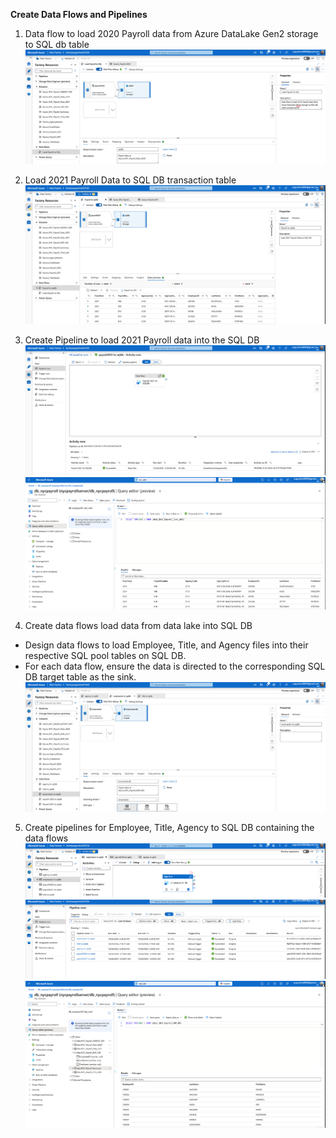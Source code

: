 **Create Data Flows and Pipelines**
1. Data flow to load 2020 Payroll data from Azure DataLake Gen2 storage to SQL db table 
![data-flow](../assets/data_flow_01.png)

2. Load 2021 Payroll Data to SQL DB transaction table
![data-flow](../assets/data_flow_02.png)

3. Create Pipeline to load 2021 Payroll data into the SQL DB
![data-flow](../assets/data_flow_03.png)
![data-flow](../assets/data_flow_04.png)

4. Create data flows load data from data lake into SQL DB
- Design data flows to load Employee, Title, and Agency files into their respective SQL pool tables on SQL DB.
- For each data flow, ensure the data is directed to the corresponding SQL DB target table as the sink.
![data-flow](../assets/data_flow_05.png)

5. Create pipelines for Employee, Title, Agency to SQL DB containing the data flows
![data-flow](../assets/data_flow_06.png)
![data-flow](../assets/data_flow_07.png)
![data-flow](../assets/data_flow_08.png)
